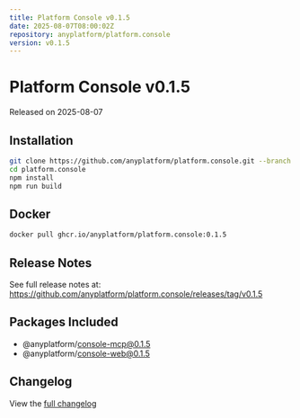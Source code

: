 ```yaml
---
title: Platform Console v0.1.5
date: 2025-08-07T08:00:02Z
repository: anyplatform/platform.console
version: v0.1.5
---
```


# Platform Console v0.1.5

Released on 2025-08-07

## Installation

```bash
git clone https://github.com/anyplatform/platform.console.git --branch v0.1.5
cd platform.console
npm install
npm run build
```

## Docker

```bash
docker pull ghcr.io/anyplatform/platform.console:0.1.5
```

## Release Notes

See full release notes at: https://github.com/anyplatform/platform.console/releases/tag/v0.1.5

## Packages Included

- @anyplatform/console-mcp@0.1.5
- @anyplatform/console-web@0.1.5

## Changelog

View the [full changelog](https://github.com/anyplatform/platform.console/compare/v0.1.5)
